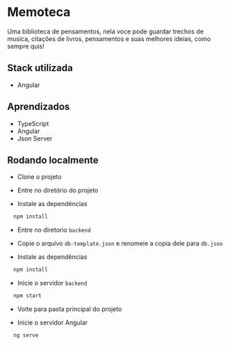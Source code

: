 # Memoteca

Uma biblioteca de pensamentos, nela voce pode guardar trechos de musica, citações de livros, pensamentos e suas melhores ideias, como sempre quis!

## Stack utilizada

- Angular

## Aprendizados

- TypeScript
- Angular
- Json Server

## Rodando localmente

- Clone o projeto

- Entre no diretório do projeto

- Instale as dependências

```bash
  npm install
```

- Entre no diretorio `backend`

- Copie o arquivo `db-template.json` e renomeie a copia dele para `db.json`
  
- Instale as dependências

```bash
  npm install
```

- Inicie o servidor `backend`

```bash
  npm start
```

- Volte para pasta principal do projeto 

- Inicie o servidor Angular

```bash
  ng serve
```
